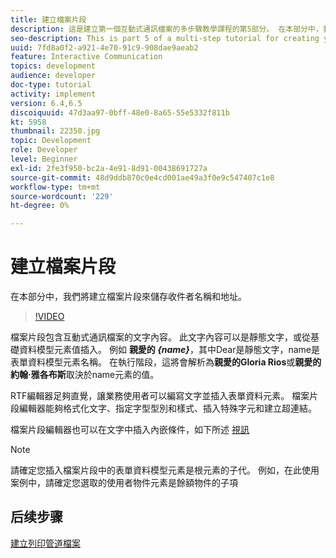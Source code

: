 ```yaml
---
title: 建立檔案片段
description: 這是建立第一個互動式通訊檔案的多步驟教學課程的第5部分。 在本部分中，我們將建立檔案片段來儲存收件者名稱和地址。
seo-description: This is part 5 of a multi-step tutorial for creating your first interactive communications document. In this part, we will create document fragment to hold the recipient name and address.
uuid: 7fd8a0f2-a921-4e70-91c9-908dae9aeab2
feature: Interactive Communication
topics: development
audience: developer
doc-type: tutorial
activity: implement
version: 6.4,6.5
discoiquuid: 47d3aa97-0bff-48e0-8a65-55e5332f811b
kt: 5958
thumbnail: 22350.jpg
topic: Development
role: Developer
level: Beginner
exl-id: 2fe3f950-bc2a-4e91-8d91-00438691727a
source-git-commit: 48d9ddb870c0e4cd001ae49a3f0e9c547407c1e8
workflow-type: tm+mt
source-wordcount: '229'
ht-degree: 0%

---
```


# 建立檔案片段

在本部分中，我們將建立檔案片段來儲存收件者名稱和地址。

>[!VIDEO](https://video.tv.adobe.com/v/22350?quality=12&learn=on)

檔案片段包含互動式通訊檔案的文字內容。 此文字內容可以是靜態文字，或從基礎資料模型元素值插入。 例如 **親愛的 _{name}_**，其中Dear是靜態文字，name是表單資料模型元素名稱。 在執行階段，這將會解析為&#x200B;**親愛的Gloria Rios**或&#x200B;**親愛的約翰·雅各布斯**取決於name元素的值。

RTF編輯器足夠直覺，讓業務使用者可以編寫文字並插入表單資料元素。 檔案片段編輯器能夠格式化文字、指定字型型別和樣式、插入特殊字元和建立超連結。

檔案片段編輯器也可以在文字中插入內嵌條件，如下所述 [視訊](https://helpx.adobe.com/experience-manager/kt/forms/using/editing-improvements-correspondence-mgmt-feature-video-use.html)

>[!NOTE]
>
>請確定您插入檔案片段中的表單資料模型元素是根元素的子代。 例如，在此使用案例中，請確定您選取的使用者物件元素是餘額物件的子項

## 后续步骤

[建立列印管道檔案](./create-print-channel-document.md)
